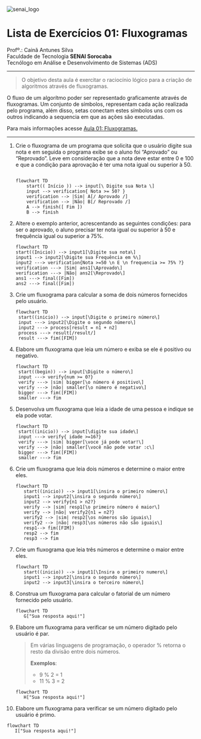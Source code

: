 ![senai_logo](https://transparencia.sp.senai.br/Content/img/logo-senai.png)

# Lista de Exercícios 01: Fluxogramas

Profº.: Cainã Antunes Silva  
Faculdade de Tecnologia **SENAI Sorocaba**  
Tecnólogo em Análise e Desenvolvimento de Sistemas (ADS)
___


> O objetivo desta aula é exercitar o raciocínio lógico para a criação de algoritmos através de fluxogramas.  

O fluxo de um algorítmo poder ser representado graficamente através de fluxogramas. Um conjunto de símbolos, representam cada ação realizada pelo programa, além disso, setas conectam estes símbolos uns com os outros indicando a sequencia em que as ações são executadas.

Para mais informações acesse [Aula 01: Fluxogramas.](https://www.notion.so/cainaantunes/Aula-01-Fluxogramas-188bde521b3b80de90f7dbd9407af71e)

***

1. Crie o fluxograma de um programa que solicita que o usuário digite sua nota e em seguida o programa exibe se o aluno foi “Aprovado” ou “Reprovado”. Leve em consideração que a nota deve estar entre 0 e 100 e que a condição para aprovação é ter uma nota igual ou superior à 50.
   
    ```mermaid
   
    flowchart TD
        start(( Início )) --> input[\ Digite sua Nota \]
        input --> verification{ Nota >= 50? }
        verification --> |Sim| A[/ Aprovado /]
        verification --> |Não| B[/ Reprovado /]
        A --> finish([ Fim ])
        B --> finish
    ```
   
2. Altere o exemplo anterior, acrescentando as seguintes condições: para ser o aprovado, o aluno precisar ter nota igual ou superior à 50 e frequência igual ou superior a 75%.
   
   ```mermaid
   flowchart TD
   start((Inicio)) --> input1[\Digite sua nota\]
   input1 --> input2[\Digite sua Frequência em %\]
   input2 ---> verification{Nota >=50 \n E \n frequencia >= 75% ?}
   verification ---> |Sim| ans1[\Aprovado\]
   verification ---> |Não| ans2[\Reprovado\]
   ans1 ---> final([Fim])
   ans2 ---> final([Fim])
   ```
   
3. Crie um fluxograma para calcular a soma de dois números fornecidos pelo usuário.
   
   ```mermaid
   flowchart TD
    start((inicio)) --> input[\Digite o primeiro número\]
    input ---> input2[\Digite o segundo número\]
    input2 ---> process[result = n1 + n2]
    process ---> result[/result/]
    result ---> fim([FIM])
   ```
   
4. Elabore um fluxograma que leia um número e exiba se ele é positivo ou negativo.
   
   ```mermaid
   flowchart TD
    start((begin)) --> input[\Digite o número\]
    input ---> verify{num >= 0?}
    verify ---> |sim| bigger[\o número é positivo\]
    verify ---> |não| smaller[\o número é negativo\]
    bigger ---> fim([FIM])
    smaller ---> fim
   ```
   
5. Desenvolva um fluxograma que leia a idade de uma pessoa e indique se ela pode votar.
   
   ```mermaid
   flowchart TD
    start((inicio)) --> input[\digite sua idade\]
    input ---> verify{ idade >=16?}
    verify ---> |sim| bigger[\voce já pode votar!\]
    verify ---> |não| smaller[\você não pode votar :c\]
    bigger ---> fim([FIM])
    smaller ---> fim 
   ```
   
6. Crie um fluxograma que leia dois números e determine o maior entre eles.
   
   ```mermaid
   flowchart TD
      start((inicio)) --> input1[\insira o primeiro número\]
      input1 --> input2[\insira o segundo número\]
      input2 --> verify{n1 > n2?}
      verify --> |sim| resp1[\o primeiro número é maior\]
      verify --> |não| verify2{n1 = n2?}
      verify2 --> |sim| resp2[\os números são iguais\]
      verify2 --> |não| resp3[\os números não são iguais\]
      resp1--> fim([FIM])
      resp2 --> fim
      resp3 --> fim
   ```
   
7. Crie um fluxograma que leia três números e determine o maior entre eles.
   
   ```mermaid
   flowchart TD
      start((inicio)) --> input1[\Insira o primeiro numero\]
      input1 --> input2[\insira o segundo número\]
      input2 --> input3[\insira o terceiro número\]
   ```
   
8. Construa um fluxograma para calcular o fatorial de um número fornecido pelo usuário.
   
   ```mermaid
   flowchart TD
      G["Sua resposta aqui!"]
   ```
   
9. Elabore um fluxograma para verificar se um número digitado pelo usuário é par.
   
   > Em várias linguagens de programação, o operador % retorna o resto da divisão entre dois números.    
   > 
   >**Exemplos**:  
   > - 9 % 2 = 1  
   > - 11 % 3 = 2
   
   ```mermaid
   flowchart TD
      H["Sua resposta aqui!"]
   ```
   
10. Elabore um fluxograma para verificar se um número digitado pelo usuário é primo.
   
   ```mermaid
   flowchart TD
      I["Sua resposta aqui!"]
   ```